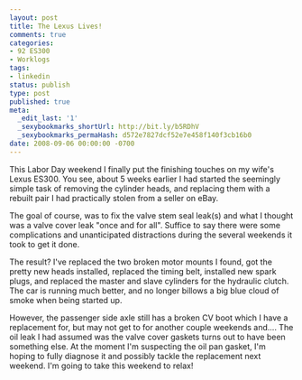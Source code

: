 ```yaml
---
layout: post
title: The Lexus Lives!
comments: true
categories:
- 92 ES300
- Worklogs
tags:
- linkedin
status: publish
type: post
published: true
meta:
  _edit_last: '1'
  _sexybookmarks_shortUrl: http://bit.ly/b5RDhV
  _sexybookmarks_permaHash: d572e7827dcf52e7e458f140f3cb16b0
date: 2008-09-06 00:00:00 -0700
---
```

This Labor Day weekend I finally put the finishing touches on my wife's Lexus ES300.  You see, about 5 weeks earlier I had started the seemingly simple task of removing the cylinder heads, and replacing them with a rebuilt pair I had practically stolen from a seller on eBay.

The goal of course, was to fix the valve stem seal leak(s) and what I thought was a valve cover leak "once and for all".  Suffice to say there were some complications and unanticipated distractions during the several weekends it took to get it done.

The result?  I've replaced the two broken motor mounts I found, got the pretty new heads installed, replaced the timing belt, installed new spark plugs, and replaced the master and slave cylinders for the hydraulic clutch.  The car is running much better, and no longer billows a big blue cloud of smoke when being started up.

However, the passenger side axle still has a broken CV boot which I have a replacement for, but may not get to for another couple weekends and....  The oil leak I had assumed was the valve cover gaskets turns out to have been something else.  At the moment I'm suspecting the oil pan gasket, I'm hoping to fully diagnose it and possibly tackle the replacement next weekend.  I'm going to take this weekend to relax!
